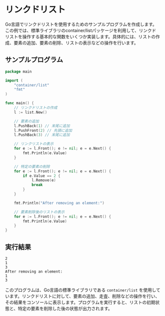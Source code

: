 # リンクドリスト

Go言語でリンクドリストを使用するためのサンプルプログラムを作成します。この例では、標準ライブラリのcontainer/listパッケージを利用して、リンクドリストを操作する基本的な関数をいくつか実装します。具体的には、リストの作成、要素の追加、要素の削除、リストの表示などの操作を行います。

## サンプルプログラム
```go
package main

import (
    "container/list"
    "fmt"
)

func main() {
    // リンクドリストの作成
    l := list.New()

    // 要素の追加
    l.PushBack(1) // 末尾に追加
    l.PushFront(2) // 先頭に追加
    l.PushBack(3) // 末尾に追加

    // リンクリストの表示
    for e := l.Front(); e != nil; e = e.Next() {
        fmt.Println(e.Value)
    }

    // 特定の要素の削除
    for e := l.Front(); e != nil; e = e.Next() {
        if e.Value == 2 {
            l.Remove(e)
            break
        }
    }

    fmt.Println("After removing an element:")

    // 要素削除後のリストの表示
    for e := l.Front(); e != nil; e = e.Next() {
        fmt.Println(e.Value)
    }
}
```

## 実行結果
```
2
1
3
After removing an element:
1
3
```
このプログラムは、Go言語の標準ライブラリである `container/list` を使用しています。リンクドリストに対して、要素の追加、走査、削除などの操作を行い、その結果をコンソールに表示します。プログラムを実行すると、リストの初期状態と、特定の要素を削除した後の状態が出力されます。
